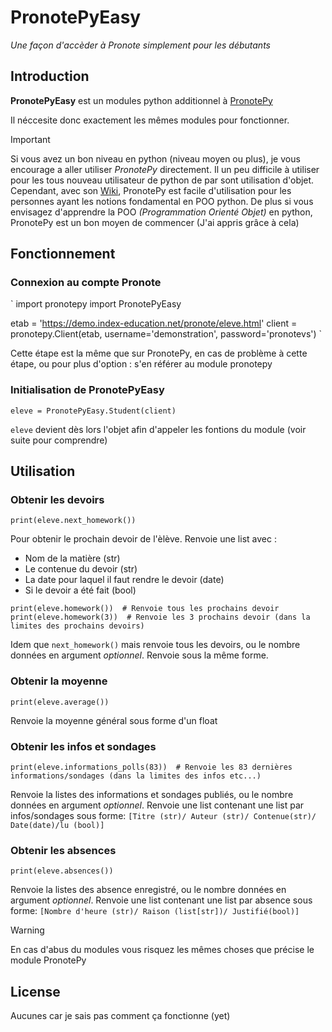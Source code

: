 # PronotePyEasy

*Une façon d'accèder à Pronote simplement pour les débutants*



## Introduction

**PronotePyEasy** est un modules python additionnel à [PronotePy](https://github.com/bain3/pronotepy)

Il néccesite donc exactement les mêmes modules pour fonctionner.

> [!IMPORTANT] 
> Si vous avez un bon niveau en python (niveau moyen ou plus), je vous encourage a aller utiliser *PronotePy* directement.
> Il un peu difficile à utiliser pour les tous nouveau utilisateur de python de par sont utilisation d'objet.
> Cependant, avec son [Wiki](https://pronotepy.readthedocs.io/en/stable/), PronotePy est facile d'utilisation pour les personnes ayant les notions fondamental en POO python. 
> De plus si vous envisagez d'apprendre la POO *(Programmation Orienté Objet)* en python, PronotePy est un bon moyen de commencer (J'ai appris grâce à cela) 

## Fonctionnement

### Connexion au compte Pronote

`
import pronotepy
import PronotePyEasy

etab = 'https://demo.index-education.net/pronote/eleve.html'
client = pronotepy.Client(etab,
                          username='demonstration',
                          password='pronotevs')
`

Cette étape est la même que sur PronotePy, en cas de problème à cette étape, ou pour plus d'option :
s'en référer au module pronotepy

### Initialisation de PronotePyEasy

`
eleve = PronotePyEasy.Student(client)
`

`eleve` devient dès lors l'objet afin d'appeler les fontions du module (voir suite pour comprendre)

## Utilisation

### Obtenir les devoirs

`
print(eleve.next_homework())
`

Pour obtenir le prochain devoir de l'èlève.
Renvoie une list avec :
- Nom de la matière (str)
- Le contenue du devoir (str)
- La date pour laquel il faut rendre le devoir (date)
- Si le devoir a été fait (bool)

`
print(eleve.homework())  # Renvoie tous les prochains devoir
print(eleve.homework(3))  # Renvoie les 3 prochains devoir (dans la limites des prochains devoirs)
`

Idem que `next_homework()` mais renvoie tous les devoirs, ou le nombre données en argument *optionnel*.
Renvoie sous la même forme.

### Obtenir la moyenne

`
print(eleve.average())
`

Renvoie la moyenne général sous forme d'un float

### Obtenir les infos et sondages

`
print(eleve.informations_polls(83))  # Renvoie les 83 dernières informations/sondages (dans la limites des infos etc...)
`

Renvoie la listes des informations et sondages publiés, ou le nombre données en argument *optionnel*.
Renvoie une list contenant une list par infos/sondages sous forme:
`[Titre (str)/ Auteur (str)/ Contenue(str)/ Date(date)/lu (bool)]`

### Obtenir les absences

`
print(eleve.absences())
`

Renvoie la listes des absence enregistré, ou le nombre données en argument *optionnel*.
Renvoie une list contenant une list par absence sous forme:
`[Nombre d'heure (str)/ Raison (list[str])/ Justifié(bool)]`

> [!WARNING]
> En cas d'abus du modules vous risquez les mêmes choses que précise le module PronotePy

## License

Aucunes car je sais pas comment ça fonctionne (yet)